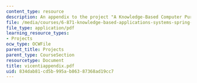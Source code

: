 ```yaml
---
content_type: resource
description: An appendix to the project "A Knowledge-Based Computer Purchasing Advisor".
file: /media/courses/6-871-knowledge-based-applications-systems-spring-2005/834dab81cd5b995ab86387368ad19cc7_vicentiappendix.pdf
file_type: application/pdf
learning_resource_types:
- Projects
ocw_type: OCWFile
parent_title: Projects
parent_type: CourseSection
resourcetype: Document
title: vicentiappendix.pdf
uid: 834dab81-cd5b-995a-b863-87368ad19cc7
---
```


